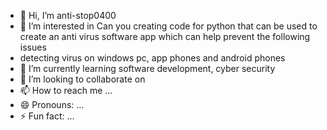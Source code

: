- 👋 Hi, I’m anti-stop0400
- 👀 I’m interested in Can you creating code for python that can be used to create an anti virus software app 
which can help prevent the following issues 
- detecting virus on windows pc, app phones and android phones 
- 🌱 I’m currently learning software development, cyber security   
- 💞️ I’m looking to collaborate on 
- 📫 How to reach me ...
- 😄 Pronouns: ...
- ⚡ Fun fact: ...

<!---
anti-stop0400 is a ✨ special ✨ repository because its `README.md` (this file) appears on your GitHub profile.
You can click the Preview link to take a look at your changes.
--->
